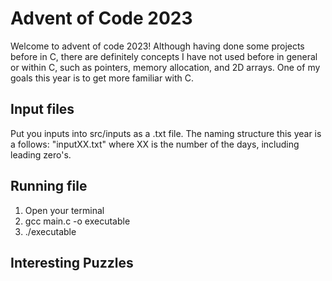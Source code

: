 # Advent of Code 2023
Welcome to advent of code 2023! Although having done some projects before in C, 
there are definitely concepts I have not used before in general or within C, 
such as pointers, memory allocation, and 2D arrays. One of my goals this year is to get more familiar with C.

## Input files
Put you inputs into src/inputs as a .txt file. The naming structure this year is a follows: "inputXX.txt" 
where XX is the number of the days, including leading zero's.

## Running file
1. Open your terminal
2. gcc main.c -o executable
3. ./executable

## Interesting Puzzles